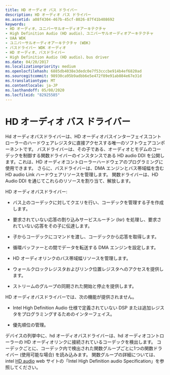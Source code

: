 ```yaml
---
title: HD オーディオ バス ドライバー
description: HD オーディオ バス ドライバー
ms.assetid: a08f4304-467b-45cf-8026-87f41b408692
keywords:
- HD オーディオ、ユニバーサルオーディオアーキテクチャ
- High Definition Audio (HD audio)、ユニバーサルオーディオアーキテクチャ
- UAA WDK
- ユニバーサルオーディオアーキテクチャ (WDK)
- バスドライバー WDK オーディオ
- HD オーディオ、バスドライバー
- High Definition Audio (HD audio)、bus driver
ms.date: 04/20/2017
ms.localizationpriority: medium
ms.openlocfilehash: 6885db4038e3dedc0e7f53cccbe914b4ef6820ad
ms.sourcegitcommit: 98930ca95b9adbb6e5e472f89e91ab084e67e31d
ms.translationtype: MT
ms.contentlocale: ja-JP
ms.lasthandoff: 05/08/2020
ms.locfileid: "82925585"
---
```

# <a name="hd-audio-bus-driver"></a>HD オーディオ バス ドライバー


Hd オーディオバスドライバーは、HD オーディオバスインターフェイスコントローラーのハードウェアレジスタに直接アクセスする唯一のソフトウェアコンポーネントです。 バスドライバーは、その子である、オーディオとモデムのコーデックを制御する関数ドライバーのインスタンスである HD audio DDI を公開します。これは、HD オーディオコントローラーハードウェアのプログラミングに使用できます。 さらに、バスドライバーは、DMA エンジンとバス帯域幅を含む HD audio Link ハードウェアリソースを管理します。 関数ドライバーは、HD Audio DDI を通じてこれらのリソースを割り当て、解放します。

HD オーディオバスドライバー:

-   バス上のコーデックに対してクエリを行い、コーデックを管理する子を作成します。

-   要求されていない応答の割り込みサービスルーチン (Isr) を処理し、要求されていない応答をその子に伝達します。

-   子からコーデックにコマンドを渡し、コーデックから応答を取得します。

-   循環バッファーとの間でデータを転送する DMA エンジンを設定します。

-   HD オーディオリンクのバス帯域幅リソースを管理します。

-   ウォールクロックレジスタおよびリンク位置レジスタへのアクセスを提供します。

-   ストリームのグループの同期された開始と停止を提供します。

HD オーディオバスドライバーでは、次の機能が提供されません。

-   Intel High Definition Audio 仕様で定義されていない DSP または追加レジスタをプログラミングするためのインターフェイス。

-   優先順位の管理。

デバイスの列挙中に、hd オーディオバスドライバーは、hd オーディオコントローラーの HD オーディオリンクに接続されているコーデックを検出します。 コーデックごとに、コーデック内で検出された関数グループごとに1つの関数ドライバー (使用可能な場合) を読み込みます。 関数グループの詳細については、intel [HD audio](https://www.intel.com/content/www/us/en/standards/intel-standards-and-initiatives.html) web サイトの「Intel High Definition audio Specification」を参照してください。

 

 




